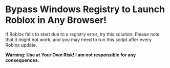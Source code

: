 # Bypass Windows Registry to Launch Roblox in Any Browser!

If Roblox fails to start due to a registry error, try this solution. Please note that it might not work, and you may need to run this script after every Roblox update.

**Warning: Use at Your Own Risk! I am not responsible for any consequences.**
